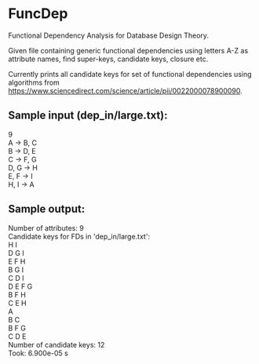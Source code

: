 # FuncDep
Functional Dependency Analysis for Database Design Theory.

Given file containing generic functional dependencies using letters A-Z as attribute names, find super-keys, candidate keys, closure etc.

Currently prints all candidate keys for set of functional dependencies using algorithms from https://www.sciencedirect.com/science/article/pii/0022000078900090.

## Sample input (dep_in/large.txt):
9\
A -> B, C\
B -> D, E\
C -> F, G\
D, G -> H\
E, F -> I\
H, I -> A

## Sample output:
Number of attributes: 9\
Candidate keys for FDs in 'dep_in/large.txt':\
H I\
D G I\
E F H\
B G I\
C D I\
D E F G\
B F H\
C E H\
A\
B C\
B F G\
C D E\
Number of candidate keys: 12\
Took: 6.900e-05 s
